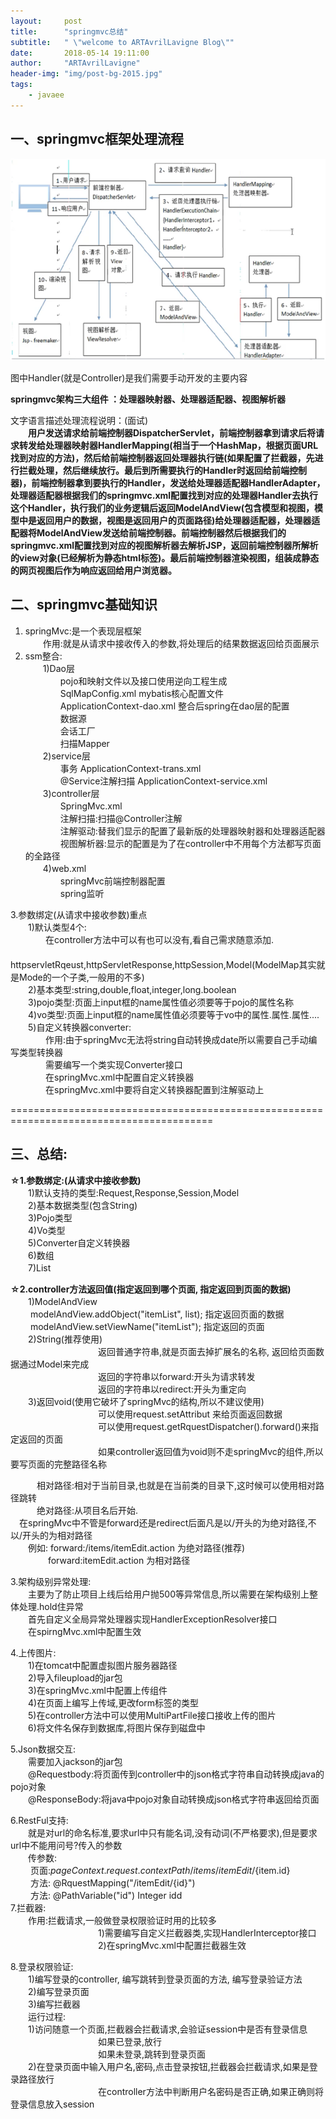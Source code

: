 ```yaml
---
layout:     post
title:      "springmvc总结"
subtitle:   " \"welcome to ARTAvrilLavigne Blog\""
date:       2018-05-14 19:11:00
author:     "ARTAvrilLavigne"
header-img: "img/post-bg-2015.jpg"
tags:
    - javaee
---
```

## 一、springmvc框架处理流程<br>

<p><img src="https://github.com/ARTAvrilLavigne/ARTAvrilLavigne.github.io/blob/master/myblog/2018-05-14-java-web/springmvc.png?raw=true" /></p>

图中Handler(就是Controller)是我们需要手动开发的主要内容<br>

**springmvc架构三大组件 ：处理器映射器、处理器适配器、视图解析器**<br>

文字语言描述处理流程说明：(面试)<br>
　　**用户发送请求给前端控制器DispatcherServlet，前端控制器拿到请求后将请求转发给处理器映射器HandlerMapping(相当于一个HashMap，根据页面URL找到对应的方法)，然后给前端控制器返回处理器执行链(如果配置了拦截器，先进行拦截处理，然后继续放行。最后到所需要执行的Handler时返回给前端控制器)，前端控制器拿到要执行的Handler，发送给处理器适配器HandlerAdapter，处理器适配器根据我们的springmvc.xml配置找到对应的处理器Handler去执行这个Handler，执行我们的业务逻辑后返回ModelAndView(包含模型和视图，模型中是返回用户的数据，视图是返回用户的页面路径)给处理器适配器，处理器适配器将ModelAndView发送给前端控制器。前端控制器然后根据我们的springmvc.xml配置找到对应的视图解析器去解析JSP，返回前端控制器所解析的view对象(已经解析为静态html标签)。最后前端控制器渲染视图，组装成静态的网页视图后作为响应返回给用户浏览器。**<br>


## 二、springmvc基础知识<br>

1. springMvc:是一个表现层框架<br>
	　　作用:就是从请求中接收传入的参数,将处理后的结果数据返回给页面展示<br>
2. ssm整合:<br>
	　　1)Dao层<br>
		　　　　pojo和映射文件以及接口使用逆向工程生成<br>
		　　　　SqlMapConfig.xml   mybatis核心配置文件<br>
		　　　　ApplicationContext-dao.xml 整合后spring在dao层的配置<br>
			　　　　数据源<br>
			　　　　会话工厂<br>
			　　　　扫描Mapper<br>
	　　2)service层<br>
		　　　　事务			ApplicationContext-trans.xml<br>
		　　　　@Service注解扫描	ApplicationContext-service.xml<br>
	　　3)controller层<br>
		　　　　SpringMvc.xml<br> 
			　　　　注解扫描:扫描@Controller注解<br>
			　　　　注解驱动:替我们显示的配置了最新版的处理器映射器和处理器适配器<br>
			　　　　视图解析器:显示的配置是为了在controller中不用每个方法都写页面的全路径<br>
	　　4)web.xml<br>
		　　　　springMvc前端控制器配置<br>
		　　　　spring监听<br>

3.参数绑定(从请求中接收参数)重点<br>
	　　1)默认类型4个:<br>
		　　　　在controller方法中可以有也可以没有,看自己需求随意添加.<br>
		　　　　httpservletRqeust,httpServletResponse,httpSession,Model(ModelMap其实就是Mode的一个子类,一般用的不多)<br>
	　　2)基本类型:string,double,float,integer,long.boolean<br>
	　　3)pojo类型:页面上input框的name属性值必须要等于pojo的属性名称<br>
	　　4)vo类型:页面上input框的name属性值必须要等于vo中的属性.属性.属性....<br>
	　　5)自定义转换器converter:<br>
		　　　　作用:由于springMvc无法将string自动转换成date所以需要自己手动编写类型转换器<br>
		　　　　需要编写一个类实现Converter接口<br>
		　　　　在springMvc.xml中配置自定义转换器<br>
		　　　　在springMvc.xml中要将自定义转换器配置到注解驱动上<br>

=========================================================================================<br>
## 三、总结:<br>
**☆1.参数绑定:(从请求中接收参数)**<br>
	　　1)默认支持的类型:Request,Response,Session,Model<br>
	　　2)基本数据类型(包含String)<br>
	　　3)Pojo类型<br>
	　　4)Vo类型<br>
	　　5)Converter自定义转换器<br>
	　　6)数组<br>
	　　7)List<br>

**☆2.controller方法返回值(指定返回到哪个页面, 指定返回到页面的数据)**<br>
	　　1)ModelAndView<br>
	　　	modelAndView.addObject("itemList", list); 指定返回页面的数据<br>
	　　	modelAndView.setViewName("itemList");	  指定返回的页面<br>
	　　2)String(推荐使用)<br>
　　　　　　　　　　返回普通字符串,就是页面去掉扩展名的名称, 返回给页面数据通过Model来完成<br>
　　　　　　　　　　返回的字符串以forward:开头为请求转发<br>
　　　　　　　　　　返回的字符串以redirect:开头为重定向<br>
	　　3)返回void(使用它破坏了springMvc的结构,所以不建议使用)<br>
　　　　　　　　　　可以使用request.setAttribut 来给页面返回数据<br>
　　　　　　　　　　可以使用request.getRquestDispatcher().forward()来指定返回的页面<br>
　　　　　　　　　　如果controller返回值为void则不走springMvc的组件,所以要写页面的完整路径名称<br>

　　　相对路径:相对于当前目录,也就是在当前类的目录下,这时候可以使用相对路径跳转<br>
　　　绝对路径:从项目名后开始.<br>
	　在springMvc中不管是forward还是redirect后面凡是以/开头的为绝对路径,不以/开头的为相对路径<br>
	　　例如:	forward:/items/itemEdit.action 为绝对路径(推荐)<br>
	　　　　	forward:itemEdit.action 为相对路径<br>


3.架构级别异常处理:<br>
	　　主要为了防止项目上线后给用户抛500等异常信息,所以需要在架构级别上整体处理.hold住异常<br>
	　　首先自定义全局异常处理器实现HandlerExceptionResolver接口<br>
	　　在spirngMvc.xml中配置生效<br>
      
4.上传图片:<br>
	　　1)在tomcat中配置虚拟图片服务器路径<br>
	　　2)导入fileupload的jar包<br>
	　　3)在springMvc.xml中配置上传组件<br>
	　　4)在页面上编写上传域,更改form标签的类型<br>
	　　5)在controller方法中可以使用MultiPartFile接口接收上传的图片<br>
	　　6)将文件名保存到数据库,将图片保存到磁盘中<br>
      
5.Json数据交互:<br>
	　　需要加入jackson的jar包<br>
	　　@Requestbody:将页面传到controller中的json格式字符串自动转换成java的pojo对象<br>
	　　@ResponseBody:将java中pojo对象自动转换成json格式字符串返回给页面<br>
      
6.RestFul支持:<br>
	　　就是对url的命名标准,要求url中只有能名词,没有动词(不严格要求),但是要求url中不能用问号?传入的参数<br>
	　　传参数:<br>
	　　	页面:${pageContext.request.contextPath}/items/itemEdit/${item.id}<br>
	　　	方法: @RquestMapping("/itemEdit/{id}")<br>
	　　	方法: @PathVariable("id") Integer idd<br>
7.拦截器:<br>
	　　作用:拦截请求,一般做登录权限验证时用的比较多<br>
　　　　　　　　　　1)需要编写自定义拦截器类,实现HandlerInterceptor接口<br>
　　　　　　　　　　2)在springMvc.xml中配置拦截器生效<br>

8.登录权限验证:<br>
	　　1)编写登录的controller, 编写跳转到登录页面的方法, 编写登录验证方法<br>
	　　2)编写登录页面<br>
	　　3)编写拦截器<br>
　　运行过程:<br>
	　　1)访问随意一个页面,拦截器会拦截请求,会验证session中是否有登录信息<br>
　　　　　　　　　　如果已登录,放行<br>
　　　　　　　　　　如果未登录,跳转到登录页面<br>
	　　2)在登录页面中输入用户名,密码,点击登录按钮,拦截器会拦截请求,如果是登录路径放行<br>
　　　　　　　　　　在controller方法中判断用户名密码是否正确,如果正确则将登录信息放入session<br>
 
 
